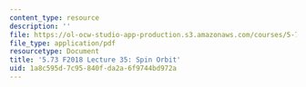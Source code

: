 ```yaml
---
content_type: resource
description: ''
file: https://ol-ocw-studio-app-production.s3.amazonaws.com/courses/5-73-quantum-mechanics-i-fall-2018/1a8c595d7c95840fda2a6f9744bd972a_MIT5_73F18_Lec35.pdf
file_type: application/pdf
resourcetype: Document
title: '5.73 F2018 Lecture 35: Spin Orbit'
uid: 1a8c595d-7c95-840f-da2a-6f9744bd972a
---
```

